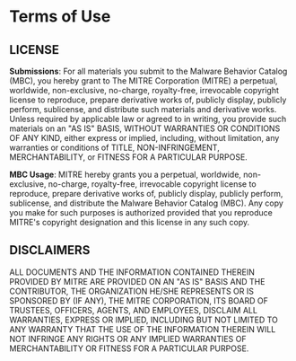 # Terms of Use #

## LICENSE ##

**Submissions**: For all materials you submit to the Malware Behavior Catalog (MBC), you hereby grant to The MITRE Corporation (MITRE) a perpetual, worldwide, non-exclusive, no-charge, royalty-free, irrevocable copyright license to reproduce, prepare derivative works of, publicly display, publicly perform, sublicense, and distribute such materials and derivative works. Unless required by applicable law or agreed to in writing, you provide such materials on an "AS IS" BASIS, WITHOUT WARRANTIES OR CONDITIONS OF ANY KIND, either express or implied, including, without limitation, any warranties or conditions of TITLE, NON-INFRINGEMENT, MERCHANTABILITY, or FITNESS FOR A PARTICULAR PURPOSE.

**MBC Usage**: MITRE hereby grants you a perpetual, worldwide, non-exclusive, no-charge, royalty-free, irrevocable copyright license to reproduce, prepare derivative works of, publicly display, publicly perform, sublicense, and distribute the Malware Behavior Catalog (MBC). Any copy you make for such purposes is authorized provided that you reproduce MITRE's copyright designation and this license in any such copy.

## DISCLAIMERS ##
ALL DOCUMENTS AND THE INFORMATION CONTAINED THEREIN PROVIDED BY MITRE ARE PROVIDED ON AN "AS IS" BASIS AND THE CONTRIBUTOR, THE ORGANIZATION HE/SHE REPRESENTS OR IS SPONSORED BY (IF ANY), THE MITRE CORPORATION, ITS BOARD OF TRUSTEES, OFFICERS, AGENTS, AND EMPLOYEES, DISCLAIM ALL WARRANTIES, EXPRESS OR IMPLIED, INCLUDING BUT NOT LIMITED TO ANY WARRANTY THAT THE USE OF THE INFORMATION THEREIN WILL NOT INFRINGE ANY RIGHTS OR ANY IMPLIED WARRANTIES OF MERCHANTABILITY OR FITNESS FOR A PARTICULAR PURPOSE.
